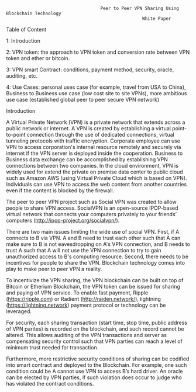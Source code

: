 
                                        Peer to Peer VPN Sharing Using Blockchain Technology
                                                        White Paper
                                         
Table of Content

1: Introduction

2: VPN token: the approach to VPN token and conversion rate between VPN token and ether or bitcoin.

3: VPN smart Contract: conditions, payment method, security, oracle, auditing, etc.

4: Use Cases: personal uses case (for example, travel from USA to China), Business to Business use case (low cost site to site VPNs), more ambitious use case (established global peer to peer secure VPN network)


 Introduction

A Virtual Private Network (VPN) is a private network that extends across a public network or internet. A VPN is created by establishing a virtual point-to-point connection through the use of dedicated connections, virtual tunneling protocols with traffic encryption. Corporate employee can use VPN to access corporation's internal resource remotely and securely via internet if the VPN server is deployed inside the cooperation. Business to Business data exchange can be accomplished by establishing VPN connections between two companies. In the cloud environment, VPN is widely used for extend the private on premise data center to public cloud such as Amazon AWS (using Virtual Private Cloud which is based on VPN). Individuals can use VPN to access the web content from another countries even if the content is blocked by the firewall.

The peer to peer VPN project such as Social VPN was created to allow people to share VPN access. SocialVPN is an open-source IPOP-based virtual network that connects your computers privately to your friends’ computers (http://ipop-project.org/socialvpn/). 

There are two main issues limiting the wide use of social VPN. First, if A connects to B via VPN. A and B need to trust each other such that A can make sure to B is not eavesdropping on A's VPN connection, and B needs to trust A such that A will not use the VPN connection to try to gain unauthorized access to B's computing resource. Second, there needs to be incentives for people to share the VPN. Blockchain technology comes into play to make peer to peer VPN a reality.

To incentivize the VPN sharing, the VPN blockchain can be built on top of Bitcoin or Etherium Blockchain, the VPN token can be issued for sharing and paying of VPN service. To enable fast payment, Ripple (https://ripple.com) or Radient (http://raiden.network/), lightning (https://lightning.network) payment protocol or technology can be leveraged. 

For security, each sharing transaction (start time, stop time, public address of VPN parites) is recorded on the blockchain, and such record cannot be altered. This allows auditing of the VPN transactions and server as compensating security control such that VPN parties can reach a level of minimum trust needed for transaction. 

Furthermore, more restrictive security conditions of sharing can be codified into smart contract and deployed to the Blockchain. For example, one such condition could be A cannot use VPN to access B’s hard driver. An oracle can be elected by VPN parties, if such violation does occur to judge who has violated the contract conditions.  



 

